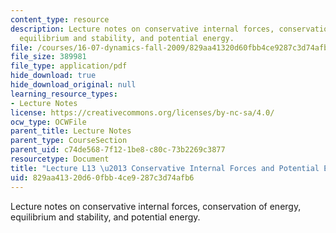 ```yaml
---
content_type: resource
description: Lecture notes on conservative internal forces, conservation of energy,
  equilibrium and stability, and potential energy.
file: /courses/16-07-dynamics-fall-2009/829aa41320d60fbb4ce9287c3d74afb6_MIT16_07F09_Lec13.pdf
file_size: 389981
file_type: application/pdf
hide_download: true
hide_download_original: null
learning_resource_types:
- Lecture Notes
license: https://creativecommons.org/licenses/by-nc-sa/4.0/
ocw_type: OCWFile
parent_title: Lecture Notes
parent_type: CourseSection
parent_uid: c74de568-7f12-1be8-c80c-73b2269c3877
resourcetype: Document
title: "Lecture L13 \u2013 Conservative Internal Forces and Potential Energy"
uid: 829aa413-20d6-0fbb-4ce9-287c3d74afb6
---
```

Lecture notes on conservative internal forces, conservation of energy, equilibrium and stability, and potential energy.